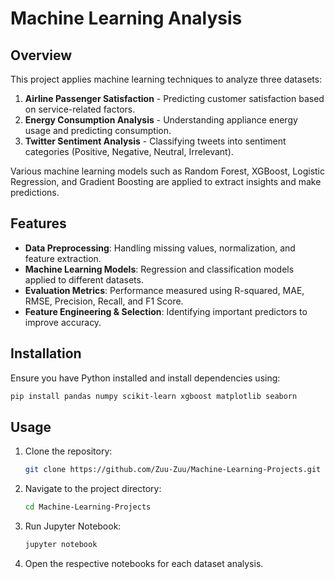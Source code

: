 # Machine Learning Analysis

## Overview
This project applies machine learning techniques to analyze three datasets:
1. **Airline Passenger Satisfaction** - Predicting customer satisfaction based on service-related factors.
2. **Energy Consumption Analysis** - Understanding appliance energy usage and predicting consumption.
3. **Twitter Sentiment Analysis** - Classifying tweets into sentiment categories (Positive, Negative, Neutral, Irrelevant).

Various machine learning models such as Random Forest, XGBoost, Logistic Regression, and Gradient Boosting are applied to extract insights and make predictions.

## Features
- **Data Preprocessing**: Handling missing values, normalization, and feature extraction.
- **Machine Learning Models**: Regression and classification models applied to different datasets.
- **Evaluation Metrics**: Performance measured using R-squared, MAE, RMSE, Precision, Recall, and F1 Score.
- **Feature Engineering & Selection**: Identifying important predictors to improve accuracy.

## Installation
Ensure you have Python installed and install dependencies using:
```bash
pip install pandas numpy scikit-learn xgboost matplotlib seaborn
```

## Usage
1. Clone the repository:
   ```bash
   git clone https://github.com/Zuu-Zuu/Machine-Learning-Projects.git
   ```
2. Navigate to the project directory:
   ```bash
   cd Machine-Learning-Projects
   ```
3. Run Jupyter Notebook:
   ```bash
   jupyter notebook
   ```
4. Open the respective notebooks for each dataset analysis.

